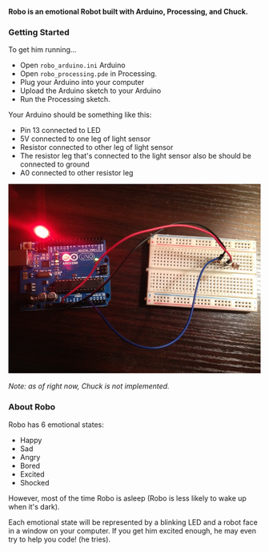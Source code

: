 **Robo is an emotional Robot built with Arduino, Processing, and Chuck.**

### Getting Started

To get him running...
- Open `robo_arduino.ini` Arduino 
- Open `robo_processing.pde` in Processing.
- Plug your Arduino into your computer
- Upload the Arduino sketch to your Arduino
- Run the Processing sketch.


Your Arduino should be something like this:

- Pin 13 connected to LED
- 5V connected to one leg of light sensor
- Resistor connected to other leg of light sensor
- The resistor leg that's connected to the light sensor also be should be connected to ground
- A0 connected to other resistor leg 

![Bad Schematic](schematic.jpg)

_Note: as of right now, Chuck is not implemented._


### About Robo

Robo has 6 emotional states:

- Happy
- Sad
- Angry
- Bored
- Excited
- Shocked

However, most of the time Robo is asleep (Robo is less likely to wake up when it's dark).

Each emotional state will be represented by a blinking LED and a robot face in a window on your computer. If you get him excited enough, he may even try to help you code! (he tries).
